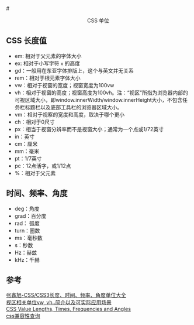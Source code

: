#<center>CSS 单位</center>

## CSS 长度值

* em: 相对于父元素的字体大小
* ex: 相对于小写字符 `x` 的高度
* gd：一般用在东亚字体排版上，这个与英文并无关系
* rem：相对于根元素字体大小
* vw：相对于视窗的宽度；视窗宽度为100vw
* vh：相对于视窗的高度；视窗高度为100vh。注：“视区”所指为浏览器内部的可视区域大小，即window.innerWidth/window.innerHeight大小，不包含任务栏标题栏以及底部工具栏的浏览器区域大小。
* vm：相对于视察的宽度和高度，取决于哪个更小
* ch：相对于0尺寸
* px：相当于视窗分辨率而不是视窗大小；通常为一个点或1/72英寸
* in：英寸
* cm：厘米
* mm：毫米
* pt：1/7英寸
* pc：12点活字，或1/12点
* %：相对于父元素

## 时间、频率、角度

* deg：角度
* grad：百分度
* rad： 弧度
* turn：圈数
* ms：毫秒数
* s：秒数
* Hz：赫兹
* kHz：千赫

## 参考

[张鑫旭-CSS/CSS3长度、时间、频率、角度单位大全](http://www.zhangxinxu.com/wordpress/2011/03/css-css3-unit-units/)  
[视区相关单位vw, vh..简介以及可实际应用场景](http://www.zhangxinxu.com/wordpress/2012/09/new-viewport-relative-units-vw-vh-vm-vmin/)  
[CSS Value Lengths, Times, Frequencies and Angles](http://www.standardista.com/css3/css-values-lengths-times-frequenc-angles)  
[css兼容性查询](http://caniuse.com/)